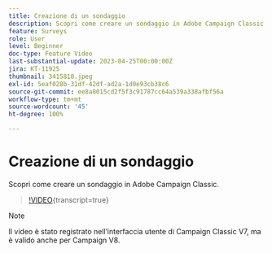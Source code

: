 ```yaml
---
title: Creazione di un sondaggio
description: Scopri come creare un sondaggio in Adobe Campaign Classic.
feature: Surveys
role: User
level: Beginner
doc-type: Feature Video
last-substantial-update: 2023-04-25T00:00:00Z
jira: KT-11925
thumbnail: 3415810.jpeg
exl-id: 5eaf028b-31df-42df-ad2a-1d0e93cb38c6
source-git-commit: ee8a8015cd2f5f3c91787cc64a539a338afbf56a
workflow-type: tm+mt
source-wordcount: '45'
ht-degree: 100%

---
```


# Creazione di un sondaggio

Scopri come creare un sondaggio in Adobe Campaign Classic.

>[!VIDEO](https://video.tv.adobe.com/v/3415810/?learn=on){transcript=true}

>[!NOTE]
>Il video è stato registrato nell’interfaccia utente di Campaign Classic V7, ma è valido anche per Campaign V8.
